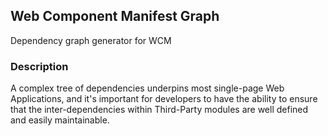 Web Component Manifest Graph
---
Dependency graph generator for WCM

### Description
A complex tree of dependencies underpins most single-page Web Applications, and it's important for developers to have the ability to ensure that the inter-dependencies within Third-Party modules are well defined and easily maintainable.
